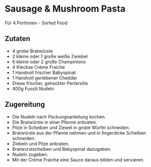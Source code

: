 # Sausage & Mushroom Pasta
Für 4 Portionen - Sorted Food
## Zutaten
+ 4 grobe Bratwürste
+ 2 kleine oder 1 große weiße Zwiebel
+ 6 kleine oder 2 große Champinions
+ 4 Kleckse Créme Fraiche
+ 1 Handvoll frischer Babyspinat
+ 1 Handvoll geriebener Cheddar
+ Etwas frischer, gehackter Pertersilie
+ 400g Fussili Nudeln
## Zugereitung
+ Die Nudeln nach Packungsanleitung kochen.
+ Die Bratwürste in einer Pfanne anbraten.
+ Pilze in Scheiben und Ziewel in grobe Würfel schneiden.
+ Bratwürste aus der Pfanne nehmen und in fingerdicke Scheiben schneiden.
+ Ziebeln und Pilze anbraten.
+ Bratwurstscheiben und Babyspinat dazugeben.
+ Nudeln zugeben.
+ Mit der Créme Fraiche eine Sauce daraus bilden und servieren.
